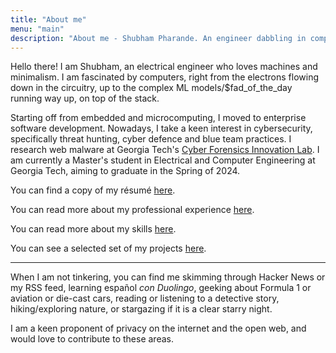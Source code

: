 ```yaml
---
title: "About me"
menu: "main"
description: "About me - Shubham Pharande. An engineer dabbling in computers, living the minimalist life"
---
```


Hello there! I am Shubham, an electrical engineer who loves machines and minimalism. I am fascinated by computers, right from the electrons flowing down in the circuitry, up to the complex ML models/$fad_of_the_day running way up, on top of the stack.

Starting off from embedded and microcomputing, I moved to enterprise software development. Nowadays, I take a keen interest in cybersecurity, specifically threat hunting, cyber defence and blue team practices. I research web malware at Georgia Tech's [Cyber Forensics Innovation Lab](https://cyfi.ece.gatech.edu/). I am currently a Master's student in Electrical and Computer Engineering at Georgia Tech, aiming to graduate in the Spring of 2024.

You can find a copy of my résumé [here](https://drive.google.com/file/d/1o_-lHWdX2mGFJoy70nqkh5zEO3OspEKZ/view?usp=sharing).

You can read more about my professional experience [here](/experience).

You can read more about my skills [here](/skills).

You can see a selected set of my projects [here](/projects).

---

When I am not tinkering, you can find me skimming through Hacker News or my RSS feed, learning español *con Duolingo*, geeking about Formula 1 or aviation or die-cast cars, reading or listening to a detective story, hiking/exploring nature, or stargazing if it is a clear starry night.

I am a keen proponent of privacy on the internet and the open web, and would love to contribute to these areas.
